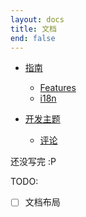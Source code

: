 ```yaml
---
layout: docs
title: 文档
end: false
---
```


- [指南](/docs/guide/)
  - [Features](/docs/guide/features)
  - [i18n](/docs/guide/i18n)

- [开发主题](/docs/theme/)
  - [评论](/docs/theme/comment)

还没写完 :P

TODO:

- [ ] 文档布局
